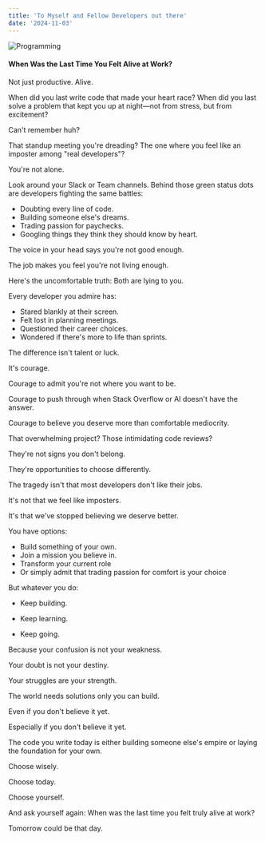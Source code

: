 ```yaml
---
title: 'To Myself and Fellow Developers out there'
date: '2024-11-03'
---
```


![Programming](https://i.pinimg.com/originals/8f/74/e0/8f74e0026c4096fb2a2e5b9387fbf482.png)

#### When Was the Last Time You Felt Alive at Work?

Not just productive. Alive.

When did you last write code that made your heart race? When did you last solve a problem that kept you up at night—not from stress, but from excitement?

Can't remember huh?

That standup meeting you're dreading? The one where you feel like an imposter among "real developers"?

You're not alone.

Look around your Slack or Team channels. Behind those green status dots are developers fighting the same battles:

- Doubting every line of code.
- Building someone else's dreams.
- Trading passion for paychecks.
- Googling things they think they should know by heart.

The voice in your head says you're not good enough.

The job makes you feel you're not living enough.

Here's the uncomfortable truth: Both are lying to you.

Every developer you admire has:

- Stared blankly at their screen.
- Felt lost in planning meetings.
- Questioned their career choices.
- Wondered if there's more to life than sprints.

The difference isn't talent or luck.

It's courage.

Courage to admit you're not where you want to be.

Courage to push through when Stack Overflow or AI doesn't have the answer.

Courage to believe you deserve more than comfortable mediocrity.

That overwhelming project? Those intimidating code reviews?

They're not signs you don't belong.

They're opportunities to choose differently.

The tragedy isn't that most developers don't like their jobs.

It's not that we feel like imposters.

It's that we've stopped believing we deserve better.

You have options:

- Build something of your own.
- Join a mission you believe in.
- Transform your current role
- Or simply admit that trading passion for comfort is your choice

But whatever you do:

- Keep building.

- Keep learning.

- Keep going.

Because your confusion is not your weakness.

Your doubt is not your destiny.

Your struggles are your strength.

The world needs solutions only you can build.

Even if you don't believe it yet.

Especially if you don't believe it yet.

The code you write today is either building someone else's empire or laying the foundation for your own.

Choose wisely.

Choose today.

Choose yourself.

And ask yourself again: When was the last time you felt truly alive at work?

Tomorrow could be that day.​​​​​​​​​​​​​​​​
